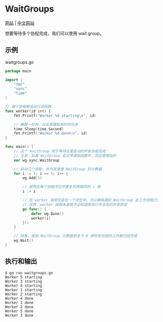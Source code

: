 # WaitGroups

[网站](https://gobyexample.com/waitgroups) | [中文网站](https://gobyexample-cn.github.io/waitgroups)

想要等待多个协程完成，我们可以使用 wait group。

## 示例

waitgroups.go

```go
package main

import (
	"fmt"
	"sync"
	"time"
)

// 每个协程都会运行该函数
func worker(id int) {
	fmt.Printf("Worker %d starting\n", id)

	// 睡眠一秒钟，以此来模拟耗时的任务
	time.Sleep(time.Second)
	fmt.Printf("Worker %d done\n", id)
}

func main() {
	// 这个 WaitGroup 用于等待这里启动的所有协程完成
	// 注意：如果 WaitGroup 显式传递到函数中，则应使用指针
	var wg sync.WaitGroup

	// 启动几个协程，并为其递增 WaitGroup 的计数器
	for i := 1; i <= 5; i++ {
		wg.Add(1)

		// 避免在每个协程闭包中重复利用相同的 i 值
		i := i

		// 将 worker 调用包装在一个闭包中，可以确保通知 WaitGroup 此工作线程已完成
		// 这样，worker 线程本身就不必知道其执行中涉及的并发原语
		go func() {
			defer wg.Done()
			worker(i)
		}()
	}

	// 阻塞，直到 WaitGroup 计数器恢复为 0 即所有协程的工作都已经完成
	wg.Wait()
}
```

## 执行和输出

```
$ go run waitgroups.go
Worker 5 starting
Worker 3 starting
Worker 4 starting
Worker 1 starting
Worker 2 starting
Worker 4 done
Worker 1 done
Worker 2 done
Worker 5 done
Worker 3 done
```

